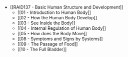- [[RAID137 - Basic Human Structure and Development]]
	- [[01 - Introduction to Human Body]]
	- [[02 - How the Human Body Develop]]
	- [[03 - See Inside the Body]]
	- [[04 - Internal Regulation of Human Body]]
	- [[05 - How does the Body Move]]
	- [[08 - Symptoms and Signs by Systems]]
	- [[09 - The Passage of Food]]
	- [[10 - The Full Bladder]]
